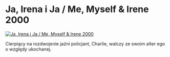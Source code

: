 Ja, Irena i Ja / Me, Myself & Irene 2000 
=============
[![Ja, Irena i Ja / Me, Myself & Irene 2000 ](http://vidos.pl/images/player.gif)](http://vidos.pl/ja-irena-i-ja-me-myself-irene-2000)

 Cierpiący na rozdwojenie jaźni policjant, Charlie, walczy ze swoim alter ego o względy ukochanej.
